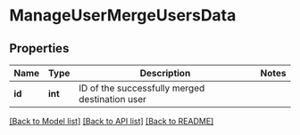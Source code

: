 # ManageUserMergeUsersData

## Properties
Name | Type | Description | Notes
------------ | ------------- | ------------- | -------------
**id** | **int** | ID of the successfully merged destination user | 

[[Back to Model list]](../README.md#documentation-for-models) [[Back to API list]](../README.md#documentation-for-api-endpoints) [[Back to README]](../README.md)


